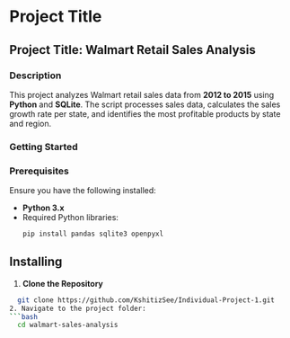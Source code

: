 # Project Title
## Project Title: Walmart Retail Sales Analysis
### **Description**
This project analyzes Walmart retail sales data from **2012 to 2015** using **Python** and **SQLite**. The script processes sales data, calculates the sales growth rate per state, and identifies the most profitable products by state and region.  
### **Getting Started**
### **Prerequisites**  
Ensure you have the following installed:  
- **Python 3.x**  
- Required Python libraries:  
  ```bash
  pip install pandas sqlite3 openpyxl
  ```
## Installing
 1. **Clone the Repository**
```bash    
  git clone https://github.com/KshitizSee/Individual-Project-1.git
2. Navigate to the project folder:
```bash
  cd walmart-sales-analysis

